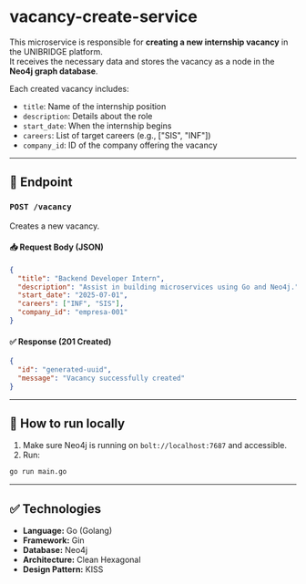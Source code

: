 # vacancy-create-service

This microservice is responsible for **creating a new internship vacancy** in the UNIBRIDGE platform.  
It receives the necessary data and stores the vacancy as a node in the **Neo4j graph database**.

Each created vacancy includes:
- `title`: Name of the internship position
- `description`: Details about the role
- `start_date`: When the internship begins
- `careers`: List of target careers (e.g., ["SIS", "INF"])
- `company_id`: ID of the company offering the vacancy

---

## 📌 Endpoint

### `POST /vacancy`

Creates a new vacancy.

#### 📥 Request Body (JSON)

```json
{
  "title": "Backend Developer Intern",
  "description": "Assist in building microservices using Go and Neo4j.",
  "start_date": "2025-07-01",
  "careers": ["INF", "SIS"],
  "company_id": "empresa-001"
}
```

#### ✅ Response (201 Created)

```json
{
  "id": "generated-uuid",
  "message": "Vacancy successfully created"
}
```

---

## 🧪 How to run locally

1. Make sure Neo4j is running on `bolt://localhost:7687` and accessible.
2. Run:

```bash
go run main.go
```

---

## ✅ Technologies

- **Language:** Go (Golang)
- **Framework:** Gin
- **Database:** Neo4j
- **Architecture:** Clean Hexagonal
- **Design Pattern:** KISS
